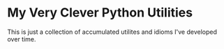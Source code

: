 # My Very Clever Python Utilities #

This is just a collection of accumulated utilites and idioms I've developed over
time.

